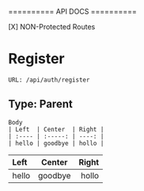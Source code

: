 ========== API DOCS ==========

[X] NON-Protected Routes
    
Register
========

    URL: /api/auth/register

Type: Parent
------------

    Body
    | Left  | Center  | Right |
    | :---- | :-----: | ----: |
    | hello | goodbye | hollo |






| Left  | Center  | Right |
| :---- | :-----: | ----: |
| hello | goodbye | hollo |

